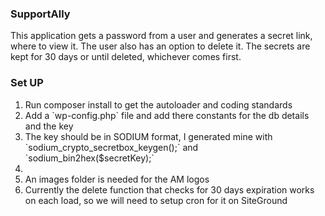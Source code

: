 
### SupportAlly
This application gets a password from a user and generates a secret link, where to view it. The user also has an option to delete it.
The secrets are kept for 30 days or until deleted, whichever comes first.

### Set UP
<ol>
	<li>Run composer install to get the autoloader and coding standards</li>
	<li>Add a `wp-config.php` file and add there constants for the db details and the key</li>
	<li>The key should be in SODIUM format, I generated mine with `sodium_crypto_secretbox_keygen();`
   and `sodium_bin2hex($secretKey);`<li>
   <li>An images folder is needed for the AM logos</li>
   <li>Currently the delete function that checks for 30 days expiration works on each load, so we will need to setup cron for it on SiteGround</li>
</ol>